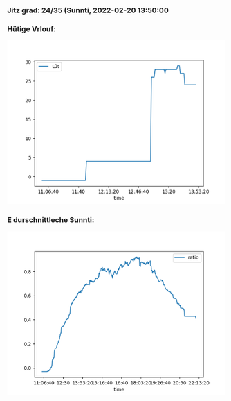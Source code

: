 ### Jitz grad: 24/35 (Sunnti, 2022-02-20 13:50:00

### Hütige Vrlouf:
![Graph](Today.png)

### E durschnittleche Sunnti:
![Graph](Sunnti.png)
